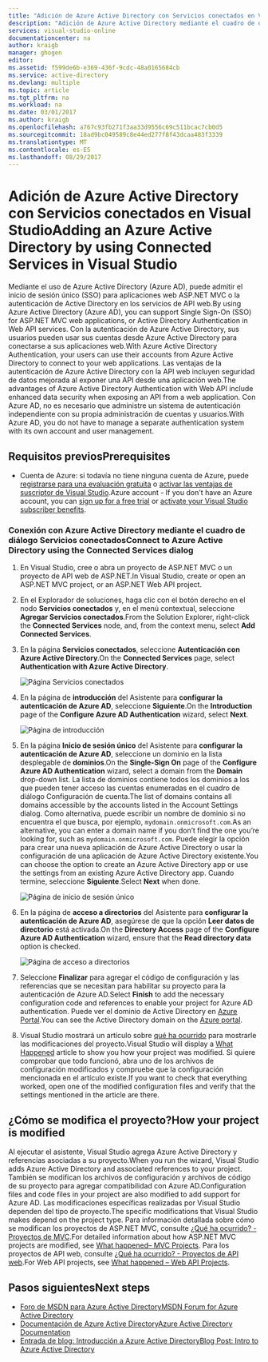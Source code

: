 ```yaml
---
title: "Adición de Azure Active Directory con Servicios conectados en Visual Studio | Microsoft Docs"
description: "Adición de Azure Active Directory mediante el cuadro de diálogo Agregar servicios conectados de Visual Studio"
services: visual-studio-online
documentationcenter: na
author: kraigb
manager: ghogen
editor: 
ms.assetid: f599de6b-e369-436f-9cdc-48a0165684cb
ms.service: active-directory
ms.devlang: multiple
ms.topic: article
ms.tgt_pltfrm: na
ms.workload: na
ms.date: 03/01/2017
ms.author: kraigb
ms.openlocfilehash: a767c93fb271f3aa33d9556c69c511bcac7cb0d5
ms.sourcegitcommit: 18ad9bc049589c8e44ed277f8f43dcaa483f3339
ms.translationtype: MT
ms.contentlocale: es-ES
ms.lasthandoff: 08/29/2017
---
```

# <a name="adding-an-azure-active-directory-by-using-connected-services-in-visual-studio"></a><span data-ttu-id="a6e84-103">Adición de Azure Active Directory con Servicios conectados en Visual Studio</span><span class="sxs-lookup"><span data-stu-id="a6e84-103">Adding an Azure Active Directory by using Connected Services in Visual Studio</span></span>
<span data-ttu-id="a6e84-104">Mediante el uso de Azure Active Directory (Azure AD), puede admitir el inicio de sesión único (SSO) para aplicaciones web ASP.NET MVC o la autenticación de Active Directory en los servicios de API web.</span><span class="sxs-lookup"><span data-stu-id="a6e84-104">By using Azure Active Directory (Azure AD), you can support Single Sign-On (SSO) for ASP.NET MVC web applications, or Active Directory Authentication in Web API services.</span></span> <span data-ttu-id="a6e84-105">Con la autenticación de Azure Active Directory, sus usuarios pueden usar sus cuentas desde Azure Active Directory para conectarse a sus aplicaciones web.</span><span class="sxs-lookup"><span data-stu-id="a6e84-105">With Azure Active Directory Authentication, your users can use their accounts from Azure Active Directory to connect to your web applications.</span></span> <span data-ttu-id="a6e84-106">Las ventajas de la autenticación de Azure Active Directory con la API web incluyen seguridad de datos mejorada al exponer una API desde una aplicación web.</span><span class="sxs-lookup"><span data-stu-id="a6e84-106">The advantages of Azure Active Directory Authentication with Web API include enhanced data security when exposing an API from a web application.</span></span> <span data-ttu-id="a6e84-107">Con Azure AD, no es necesario que administre un sistema de autenticación independiente con su propia administración de cuentas y usuarios.</span><span class="sxs-lookup"><span data-stu-id="a6e84-107">With Azure AD, you do not have to manage a separate authentication system with its own account and user management.</span></span>

## <a name="prerequisites"></a><span data-ttu-id="a6e84-108">Requisitos previos</span><span class="sxs-lookup"><span data-stu-id="a6e84-108">Prerequisites</span></span>
- <span data-ttu-id="a6e84-109">Cuenta de Azure: si todavía no tiene ninguna cuenta de Azure, puede [registrarse para una evaluación gratuita](https://azure.microsoft.com/pricing/free-trial/?WT.mc_id=A261C142F) o [activar las ventajas de suscriptor de Visual Studio](https://azure.microsoft.com/pricing/member-offers/msdn-benefits-details/?WT.mc_id=A261C142F).</span><span class="sxs-lookup"><span data-stu-id="a6e84-109">Azure account - If you don't have an Azure account, you can [sign up for a free trial](https://azure.microsoft.com/pricing/free-trial/?WT.mc_id=A261C142F) or [activate your Visual Studio subscriber benefits](https://azure.microsoft.com/pricing/member-offers/msdn-benefits-details/?WT.mc_id=A261C142F).</span></span>

### <a name="connect-to-azure-active-directory-using-the-connected-services-dialog"></a><span data-ttu-id="a6e84-110">Conexión con Azure Active Directory mediante el cuadro de diálogo Servicios conectados</span><span class="sxs-lookup"><span data-stu-id="a6e84-110">Connect to Azure Active Directory using the Connected Services dialog</span></span>
1. <span data-ttu-id="a6e84-111">En Visual Studio, cree o abra un proyecto de ASP.NET MVC o un proyecto de API web de ASP.NET.</span><span class="sxs-lookup"><span data-stu-id="a6e84-111">In Visual Studio, create or open an ASP.NET MVC project, or an ASP.NET Web API project.</span></span>

1. <span data-ttu-id="a6e84-112">En el Explorador de soluciones, haga clic con el botón derecho en el nodo **Servicios conectados** y, en el menú contextual, seleccione **Agregar Servicios conectados**.</span><span class="sxs-lookup"><span data-stu-id="a6e84-112">From the Solution Explorer, right-click the **Connected Services** node, and, from the context menu, select **Add Connected Services**.</span></span>

1. <span data-ttu-id="a6e84-113">En la página **Servicios conectados**, seleccione **Autenticación con Azure Active Directory**.</span><span class="sxs-lookup"><span data-stu-id="a6e84-113">On the **Connected Services** page, select **Authentication with Azure Active Directory**.</span></span>
   
    ![Página Servicios conectados](./media/vs-azure-tools-connected-services-add-active-directory/connected-services-add-active-directory.png)

1. <span data-ttu-id="a6e84-115">En la página de **introducción** del Asistente para **configurar la autenticación de Azure AD**, seleccione **Siguiente**.</span><span class="sxs-lookup"><span data-stu-id="a6e84-115">On the **Introduction** page of the **Configure Azure AD Authentication** wizard, select **Next**.</span></span>
   
    ![Página de introducción](./media/vs-azure-tools-connected-services-add-active-directory/configure-azure-ad-wizard-1.png)

1. <span data-ttu-id="a6e84-117">En la página **Inicio de sesión único** del Asistente para **configurar la autenticación de Azure AD**, seleccione un dominio en la lista desplegable de **dominios**.</span><span class="sxs-lookup"><span data-stu-id="a6e84-117">On the **Single-Sign On** page of the **Configure Azure AD Authentication** wizard, select a domain from the **Domain** drop-down list.</span></span> <span data-ttu-id="a6e84-118">La lista de dominios contiene todos los dominios a los que pueden tener acceso las cuentas enumeradas en el cuadro de diálogo Configuración de cuenta.</span><span class="sxs-lookup"><span data-stu-id="a6e84-118">The list of domains contains all domains accessible by the accounts listed in the Account Settings dialog.</span></span> <span data-ttu-id="a6e84-119">Como alternativa, puede escribir un nombre de dominio si no encuentra el que busca, por ejemplo, `mydomain.onmicrosoft.com`.</span><span class="sxs-lookup"><span data-stu-id="a6e84-119">As an alternative, you can enter a domain name if you don’t find the one you’re looking for, such as `mydomain.onmicrosoft.com`.</span></span> <span data-ttu-id="a6e84-120">Puede elegir la opción para crear una nueva aplicación de Azure Active Directory o usar la configuración de una aplicación de Azure Active Directory existente.</span><span class="sxs-lookup"><span data-stu-id="a6e84-120">You can choose the option to create an Azure Active Directory app or use the settings from an existing Azure Active Directory app.</span></span> <span data-ttu-id="a6e84-121">Cuando termine, seleccione **Siguiente**.</span><span class="sxs-lookup"><span data-stu-id="a6e84-121">Select **Next** when done.</span></span>
   
    ![Página de inicio de sesión único](./media/vs-azure-tools-connected-services-add-active-directory/configure-azure-ad-wizard-2.png)

1. <span data-ttu-id="a6e84-123">En la página de **acceso a directorios** del Asistente para **configurar la autenticación de Azure AD**, asegúrese de que la opción **Leer datos de directorio** está activada.</span><span class="sxs-lookup"><span data-stu-id="a6e84-123">On the **Directory Access** page of the **Configure Azure AD Authentication** wizard, ensure that the **Read directory data** option is checked.</span></span> 
   
    ![Página de acceso a directorios](./media/vs-azure-tools-connected-services-add-active-directory/configure-azure-ad-wizard-3.png)

1. <span data-ttu-id="a6e84-125">Seleccione **Finalizar** para agregar el código de configuración y las referencias que se necesitan para habilitar su proyecto para la autenticación de Azure AD.</span><span class="sxs-lookup"><span data-stu-id="a6e84-125">Select **Finish** to add the necessary configuration code and references to enable your project for Azure AD authentication.</span></span> <span data-ttu-id="a6e84-126">Puede ver el dominio de Active Directory en [Azure Portal](http://go.microsoft.com/fwlink/p/?LinkID=525040).</span><span class="sxs-lookup"><span data-stu-id="a6e84-126">You can see the Active Directory domain on the [Azure portal](http://go.microsoft.com/fwlink/p/?LinkID=525040).</span></span>

1. <span data-ttu-id="a6e84-127">Visual Studio mostrará un artículo sobre [qué ha ocurrido](#how-your-project-is-modified) para mostrarle las modificaciones del proyecto.</span><span class="sxs-lookup"><span data-stu-id="a6e84-127">Visual Studio will display a [What Happened](#how-your-project-is-modified) article to show you how your project was modified.</span></span> <span data-ttu-id="a6e84-128">Si quiere comprobar que todo funcionó, abra uno de los archivos de configuración modificados y compruebe que la configuración mencionada en el artículo existe.</span><span class="sxs-lookup"><span data-stu-id="a6e84-128">If you want to check that everything worked, open one of the modified configuration files and verify that the settings mentioned in the article are there.</span></span> 

## <a name="how-your-project-is-modified"></a><span data-ttu-id="a6e84-129">¿Cómo se modifica el proyecto?</span><span class="sxs-lookup"><span data-stu-id="a6e84-129">How your project is modified</span></span>
<span data-ttu-id="a6e84-130">Al ejecutar el asistente, Visual Studio agrega Azure Active Directory y referencias asociadas a su proyecto.</span><span class="sxs-lookup"><span data-stu-id="a6e84-130">When you run the wizard, Visual Studio adds Azure Active Directory and associated references to your project.</span></span> <span data-ttu-id="a6e84-131">También se modifican los archivos de configuración y archivos de código de su proyecto para agregar compatibilidad con Azure AD.</span><span class="sxs-lookup"><span data-stu-id="a6e84-131">Configuration files and code files in your project are also modified to add support for Azure AD.</span></span> <span data-ttu-id="a6e84-132">Las modificaciones específicas realizadas por Visual Studio dependen del tipo de proyecto.</span><span class="sxs-lookup"><span data-stu-id="a6e84-132">The specific modifications that Visual Studio makes depend on the project type.</span></span> <span data-ttu-id="a6e84-133">Para información detallada sobre cómo se modifican los proyectos de ASP.NET MVC, consulte [¿Qué ha ocurrido? - Proyectos de MVC](http://go.microsoft.com/fwlink/p/?LinkID=513809).</span><span class="sxs-lookup"><span data-stu-id="a6e84-133">For detailed information about how ASP.NET MVC projects are modified, see [What happened– MVC Projects](http://go.microsoft.com/fwlink/p/?LinkID=513809).</span></span> <span data-ttu-id="a6e84-134">Para los proyectos de API web, consulte [¿Qué ha ocurrido? - Proyectos de API web](http://go.microsoft.com/fwlink/p/?LinkId=513810).</span><span class="sxs-lookup"><span data-stu-id="a6e84-134">For Web API projects, see [What happened – Web API Projects](http://go.microsoft.com/fwlink/p/?LinkId=513810).</span></span>

## <a name="next-steps"></a><span data-ttu-id="a6e84-135">Pasos siguientes</span><span class="sxs-lookup"><span data-stu-id="a6e84-135">Next steps</span></span>
* [<span data-ttu-id="a6e84-136">Foro de MSDN para Azure Active Directory</span><span class="sxs-lookup"><span data-stu-id="a6e84-136">MSDN Forum for Azure Active Directory</span></span>](https://social.msdn.microsoft.com/forums/azure/home?forum=WindowsAzureAD)
* [<span data-ttu-id="a6e84-137">Documentación de Azure Active Directory</span><span class="sxs-lookup"><span data-stu-id="a6e84-137">Azure Active Directory Documentation</span></span>](https://azure.microsoft.com/documentation/services/active-directory/)
* [<span data-ttu-id="a6e84-138">Entrada de blog: Introducción a Azure Active Directory</span><span class="sxs-lookup"><span data-stu-id="a6e84-138">Blog Post: Intro to Azure Active Directory</span></span>](http://blogs.msdn.com/b/brunoterkaly/archive/2014/03/03/introduction-to-windows-azure-active-directory.aspx)

